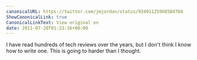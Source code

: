 ```yaml
---
canonicalURL: https://twitter.com/jmjordan/status/93491125968584704
ShowCanonicalLink: true
CanonicalLinkText: View original on
date: 2011-07-20T01:23:16+00:00
---
```

I have read hundreds of tech reviews over the years, but I don't think I know how to write one. This is going to harder than I thought.